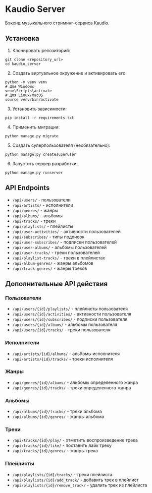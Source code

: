 # Kaudio Server

Бэкенд музыкального стриминг-сервиса Kaudio.

## Установка

1. Клонировать репозиторий:

```
git clone <repository_url>
cd kaudio_server
```

2. Создать виртуальное окружение и активировать его:

```
python -m venv venv
# Для Windows
venv\Scripts\activate
# Для Linux/MacOS
source venv/bin/activate
```

3. Установить зависимости:

```
pip install -r requirements.txt
```

4. Применить миграции:

```
python manage.py migrate
```

5. Создать суперпользователя (необязательно):

```
python manage.py createsuperuser
```

6. Запустить сервер разработки:

```
python manage.py runserver
```

## API Endpoints

- `/api/users/` - пользователи
- `/api/artists/` - исполнители
- `/api/genres/` - жанры
- `/api/albums/` - альбомы
- `/api/tracks/` - треки
- `/api/playlists/` - плейлисты
- `/api/user-activities/` - активности пользователей
- `/api/subscribes/` - типы подписок
- `/api/user-subscribes/` - подписки пользователей
- `/api/user-albums/` - альбомы пользователей
- `/api/user-tracks/` - треки пользователей
- `/api/playlist-tracks/` - треки в плейлистах
- `/api/album-genres/` - жанры альбомов
- `/api/track-genres/` - жанры треков

## Дополнительные API действия

### Пользователи

- `/api/users/{id}/playlists/` - плейлисты пользователя
- `/api/users/{id}/activities/` - активности пользователя
- `/api/users/{id}/subscribes/` - подписки пользователя
- `/api/users/{id}/albums/` - альбомы пользователя
- `/api/users/{id}/tracks/` - треки пользователя

### Исполнители

- `/api/artists/{id}/albums/` - альбомы исполнителя
- `/api/artists/{id}/tracks/` - треки исполнителя

### Жанры

- `/api/genres/{id}/albums/` - альбомы определенного жанра
- `/api/genres/{id}/tracks/` - треки определенного жанра

### Альбомы

- `/api/albums/{id}/tracks/` - треки альбома
- `/api/albums/{id}/genres/` - жанры альбома

### Треки

- `/api/tracks/{id}/play/` - отметить воспроизведение трека
- `/api/tracks/{id}/like/` - поставить лайк треку
- `/api/tracks/{id}/genres/` - жанры трека

### Плейлисты

- `/api/playlists/{id}/tracks/` - треки плейлиста
- `/api/playlists/{id}/add_track/` - добавить трек в плейлист
- `/api/playlists/{id}/remove_track/` - удалить трек из плейлиста
